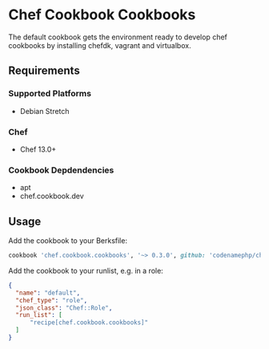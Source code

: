 # Chef Cookbook Cookbooks

The default cookbook gets the environment ready to develop chef cookbooks by installing chefdk, vagrant and virtualbox.

## Requirements

### Supported Platforms

- Debian Stretch

### Chef

- Chef 13.0+

### Cookbook Depdendencies

- apt
- chef.cookbook.dev

## Usage

Add the cookbook to your Berksfile:

```ruby
cookbook 'chef.cookbook.cookbooks', '~> 0.3.0', github: 'codenamephp/chef.cookbook.cookbooks'
```

Add the cookbook to your runlist, e.g. in a role:

```json
{
  "name": "default",
  "chef_type": "role",
  "json_class": "Chef::Role",
  "run_list": [
	  "recipe[chef.cookbook.cookbooks]"
  ]
}
```
